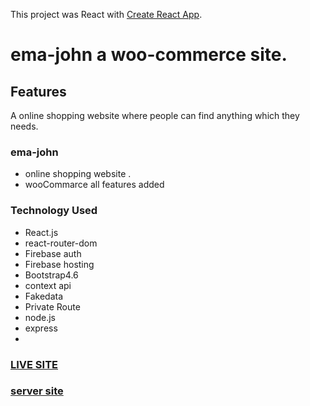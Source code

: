 This project was React with [Create React App](https://github.com/facebook/create-react-app).

# ema-john a woo-commerce site.

## Features
A online shopping website where people can find anything which they needs.

### ema-john
- online shopping website .
- wooCommarce all features added


### Technology Used 
- React.js
- react-router-dom
- Firebase auth
- Firebase hosting
- Bootstrap4.6
- context api
- Fakedata
- Private Route
- node.js
- express
-

### [LIVE SITE](https://sree-ema-john.web.app)
### [server site](https://github.com/sonjoybarmon/ema-john-server)

